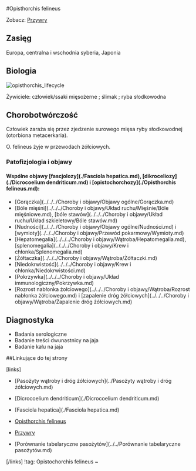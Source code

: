 #Opisthorchis felineus

Zobacz: [Przywry](./Przywry.md)



## Zasięg

Europa, centralna i wschodnia syberia, Japonia 



## Biologia

![opisthorchis_lifecycle](img/1_opisthorchis_lifecycle.gif)

Żywiciele: człowiek/ssaki mięsożerne ; ślimak ; ryba słodkowodna



## Chorobotwórczość

Człowiek zaraża się przez zjedzenie surowego mięsa ryby słodkowodnej (otorbiona metacerkaria).

O. felineus żyje w przewodach żółciowych.



### Patofizjologia i objawy

#### Wspólne objawy [fascjolozy](./Fasciola hepatica.md), [dikroceliozy](./Dicrocoelium dendriticum.md) i [opistochorchozy](./Opisthorchis felineus.md):

- [Gorączka](../../../Choroby i objawy/Objawy ogólne/Gorączka.md)
- [Bóle mięśni](../../../Choroby i objawy/Układ ruchu/Mięśnie/Bóle mięśniowe.md), [bóle stawów](../../../Choroby i objawy/Układ ruchu/Układ szkieletowy/Bóle stawów.md)
- [Nudności](../../../Choroby i objawy/Objawy ogólne/Nudności.md) i [wymioty](../../../Choroby i objawy/Przewód pokarmowy/Wymioty.md)
- [Hepatomegalia](../../../Choroby i objawy/Wątroba/Hepatomegalia.md), [splenomegalia](../../../Choroby i objawy/Krew i chłonka/Splenomegalia.md)
- [Żółtaczka](../../../Choroby i objawy/Wątroba/Żółtaczki.md)
- [Niedokrwistość](../../../Choroby i objawy/Krew i chłonka/Niedokrwistości.md)
- [Pokrzywka](../../../Choroby i objawy/Układ immunologiczny/Pokrzywka.md)
- [Rozrost nabłonka żołciowego](../../../Choroby i objawy/Wątroba/Rozrost nabłonka żółciowego.md) i [zapalenie dróg żółciowych](../../../Choroby i objawy/Wątroba/Zapalenie dróg żółciowych.md)



## Diagnostyka

- Badania serologiczne
- Badanie treści dwunastnicy na jaja
- Badanie kału na jaja



##Linkujące do tej strony

[links]

- [Pasożyty wątroby i dróg żółciowych](../Pasożyty wątroby i dróg żółciowych.md)

- [Dicrocoelium dendriticum](./Dicrocoelium dendriticum.md)

- [Fasciola hepatica](./Fasciola hepatica.md)

- [Opisthorchis felineus]()

- [Przywry](./Przywry.md)

- [Porównanie tabelaryczne pasożytów](../../Porównanie tabelaryczne pasożytów.md)


[/links]
!tag: Opistochorchis felineus
~


